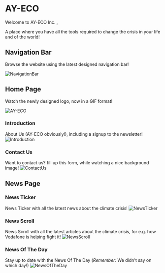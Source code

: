 # AY-ECO
Welcome to AY-ECO Inc. ,

A place where you have all the tools required to change the crisis in your life and of the world!

## Navigation Bar

Browse the website using the latest designed navigation bar!

![NavigationBar](https://github.com/YakirHasid/AY-ECO/assets/31670770/1105fc2d-4a78-4619-bf9f-85eb94f1e76e)

## Home Page

Watch the newly designed logo, now in a GIF format!

![AY-ECO](https://github.com/YakirHasid/AY-ECO/assets/31670770/ead24a6f-5d47-441e-aa27-bb9bc711fc9a)

### Introduction

About Us (AY-ECO obviously!), including a signup to the newsletter!
![Introduction](https://github.com/YakirHasid/AY-ECO/assets/31670770/c01874c3-64d2-41a1-aa5e-4b3c74e389d0)

### Contact Us

Want to contact us? fill up this form, while watching a nice background image!
![ContactUs](https://github.com/YakirHasid/AY-ECO/assets/31670770/d867003e-f64f-446b-83da-c0a137e2addb)

## News Page

### News Ticker

News Ticker with all the latest news about the climate crisis!
![NewsTicker](https://github.com/YakirHasid/AY-ECO/assets/31670770/256deba8-b2b2-49cd-b7f5-2ae03c02ffb4)

### News Scroll

News Scroll with all the latest articles about the climate crisis, for e.g. how Vodafone is helping fight it!
![NewsScroll](https://github.com/YakirHasid/AY-ECO/assets/31670770/d8ba8f9e-d9bb-4487-92b0-31b04a34ff2f)

### News Of The Day

Stay up to date with the News Of The Day (*Remember*: We didn't say on which day!)
![NewsOfTheDay](https://github.com/YakirHasid/AY-ECO/assets/31670770/ab590a70-43eb-42a9-b9d7-bdd829abf2aa)
